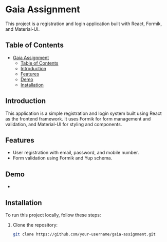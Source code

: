 # Gaia Assignment

This project is a registration and login application built with React, Formik, and Material-UI.

## Table of Contents

- [Gaia Assignment](#gaia-assignment)
  - [Table of Contents](#table-of-contents)
  - [Introduction](#introduction)
  - [Features](#features)
  - [Demo](#demo)
  - [Installation](#installation)

## Introduction

This application is a simple registration and login system built using React as the frontend framework. It uses Formik for form management and validation, and Material-UI for styling and components.

## Features

- User registration with email, password, and mobile number.
- Form validation using Formik and Yup schema.

## Demo
-
## Installation

To run this project locally, follow these steps:

1. Clone the repository:

   ```bash
   git clone https://github.com/your-username/gaia-assignment.git
